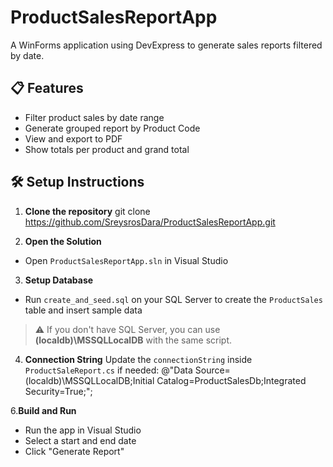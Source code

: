 # ProductSalesReportApp
A WinForms application using DevExpress to generate sales reports filtered by date.

## 📋 Features
- Filter product sales by date range
- Generate grouped report by Product Code
- View and export to PDF
- Show totals per product and grand total

## 🛠 Setup Instructions

1. **Clone the repository**
git clone https://github.com/SreysrosDara/ProductSalesReportApp.git

2. **Open the Solution**
- Open `ProductSalesReportApp.sln` in Visual Studio

3. **Setup Database**
- Run `create_and_seed.sql` on your SQL Server to create the `ProductSales` table and insert sample data

> ⚠️ If you don't have SQL Server, you can use **(localdb)\MSSQLLocalDB** with the same script.

4. **Connection String**
Update the `connectionString` inside `ProductSaleReport.cs` if needed:
  @"Data Source=(localdb)\MSSQLLocalDB;Initial Catalog=ProductSalesDb;Integrated Security=True;";

6.**Build and Run**
- Run the app in Visual Studio
- Select a start and end date
- Click "Generate Report"
